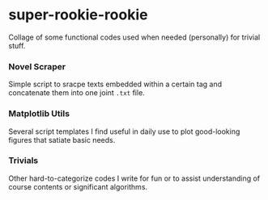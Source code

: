 # super-rookie-rookie
Collage of some functional codes used when needed (personally) for trivial stuff.

### Novel Scraper
Simple script to sracpe texts embedded within a certain tag and concatenate them into one joint `.txt` file.

### Matplotlib Utils
Several script templates I find useful in daily use to plot good-looking figures that satiate basic needs.


### Trivials
Other hard-to-categorize codes I write for fun or to assist understanding of course contents or significant algorithms.